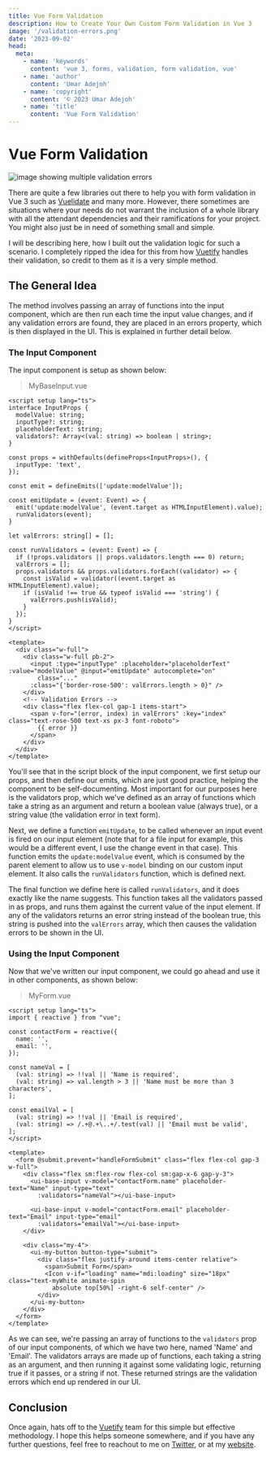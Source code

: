 ```yaml
---
title: Vue Form Validation
description: How to Create Your Own Custom Form Validation in Vue 3
image: '/validation-errors.png'
date: '2023-09-02'
head:
  meta:
    - name: 'keywords'
      content: 'vue 3, forms, validation, form validation, vue'
    - name: 'author'
      content: 'Umar Adejoh'
    - name: 'copyright'
      content: '© 2023 Umar Adejoh'
    - name: 'title'
      content: 'Vue Form Validation'
---
```


# Vue Form Validation

![image showing multiple validation errors](/validation-errors.png)

There are quite a few libraries out there to help you with form validation in Vue 3 such as [Vuelidate](https://vuelidate.js.org) and many more. However, there sometimes are situations where your needs do not warrant the inclusion of a whole library with all the attendant dependencies and their ramifications for your project. You might also just be in need of something small and simple.

I will be describing here, how I built out the validation logic for such a scenario. I completely ripped the idea for this from how [Vuetify](https://vuetifyjs.com) handles their validation, so credit to them as it is a very simple method.

## The General Idea
The method involves passing an array of functions into the input component, which are then run each time the input value changes, and if any validation errors are found, they are placed in an errors property, which is then displayed in the UI. This is explained in further detail below.

### The Input Component
The input component is setup as shown below:

> MyBaseInput.vue

```vue
<script setup lang="ts">
interface InputProps {
  modelValue: string;
  inputType?: string;
  placeholderText: string;
  validators?: Array<(val: string) => boolean | string>;
}

const props = withDefaults(defineProps<InputProps>(), {
  inputType: 'text',
});

const emit = defineEmits(['update:modelValue']);

const emitUpdate = (event: Event) => {
  emit('update:modelValue', (event.target as HTMLInputElement).value);
  runValidators(event);
}

let valErrors: string[] = [];

const runValidators = (event: Event) => {
  if (!props.validators || props.validators.length === 0) return;
  valErrors = [];
  props.validators && props.validators.forEach((validator) => {
    const isValid = validator((event.target as HTMLInputElement).value);
    if (isValid !== true && typeof isValid === 'string') {
      valErrors.push(isValid);
    }
  });
}
</script>

<template>
  <div class="w-full">
    <div class="w-full pb-2">
      <input :type="inputType" :placeholder="placeholderText" :value="modelValue" @input="emitUpdate" autocomplete="on"
        class="..."
      :class="{'border-rose-500': valErrors.length > 0}" />
    </div>
    <!-- Validation Errors -->
    <div class="flex flex-col gap-1 items-start">
      <span v-for="(error, index) in valErrors" :key="index" class="text-rose-500 text-xs px-3 font-roboto">
        {{ error }}
      </span>
    </div>
  </div>
</template>
```

You'll see that in the script block of the input component, we first setup our props, and then define our emits, which are just good practice, helping the component to be self-documenting. Most important for our purposes here is the validators prop, which we've defined as an array of functions which take a string as an argument and return a boolean value (always true), or a string value (the validation error in text form).

Next, we define a function `emitUpdate`, to be called whenever an input event is fired on our input element (note that for a file input for example, this would be a different event, I use the change event in that case). This function emits the `update:modelValue` event, which is consumed by the parent element to allow us to use `v-model` binding on our custom input element. It also calls the `runValidators` function, which is defined next.

The final function we define here is called `runValidators`, and it does exactly like the name suggests. This function takes all the validators passed in as props, and runs them against the current value of the input element. If any of the validators returns an error string instead of the boolean true, this string is pushed into the `valErrors` array, which then causes the validation errors to be shown in the UI.

### Using the Input Component
Now that we've written our input component, we could go ahead and use it in other components, as shown below:

> MyForm.vue

```vue
<script setup lang="ts">
import { reactive } from "vue";

const contactForm = reactive({
  name: '',
  email: '',
});

const nameVal = [
  (val: string) => !!val || 'Name is required',
  (val: string) => val.length > 3 || 'Name must be more than 3 characters',
];

const emailVal = [
  (val: string) => !!val || 'Email is required',
  (val: string) => /.+@.+\..+/.test(val) || 'Email must be valid',
];
</script>

<template>
  <form @submit.prevent="handleFormSubmit" class="flex flex-col gap-3 w-full">
    <div class="flex sm:flex-row flex-col sm:gap-x-6 gap-y-3">
      <ui-base-input v-model="contactForm.name" placeholder-text="Name" input-type="text"
        :validators="nameVal"></ui-base-input>

      <ui-base-input v-model="contactForm.email" placeholder-text="Email" input-type="email"
        :validators="emailVal"></ui-base-input>
    </div>

    <div class="my-4">
      <ui-my-button button-type="submit">
        <div class="flex justify-around items-center relative">
          <span>Submit Form</span>
          <Icon v-if="loading" name="mdi:loading" size="18px" class="text-myWhite animate-spin
            absolute top[50%] -right-6 self-center" />
        </div>
      </ui-my-button>
    </div>
  </form>
</template>
```

As we can see, we're passing an array of functions to the `validators` prop of our input components, of which we have two here, named 'Name' and 'Email'. The validators arrays are made up of functions, each taking a string as an argument, and then running it against some validating logic, returning true if it passes, or a string if not. These returned strings are the validation errors which end up rendered in our UI.

## Conclusion
Once again, hats off to the [Vuetify](https://vuetifyjs.com) team for this simple but effective methodology. I hope this helps someone somewhere, and if you have any further questions, feel free to reachout to me on [Twitter](https://twitter.com/stradox4u), or at my [website](https://arcodeh.pro).
